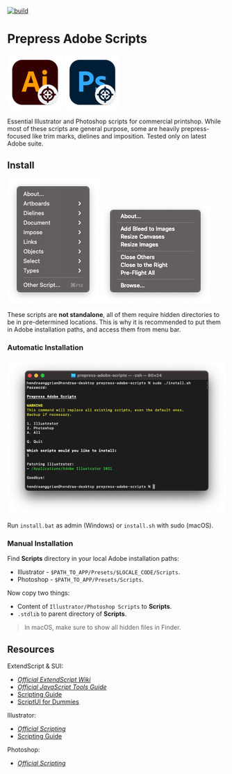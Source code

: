 [![build](https://img.shields.io/travis/com/hendraanggrian/prepress-adobe-scripts)](https://travis-ci.com/hendraanggrian/prepress-adobe-scripts)

Prepress Adobe Scripts
======================

![](images/logo_ai.png)
![](images/logo_psd.png)

Essential Illustrator and Photoshop scripts for commercial printshop. While most of these scripts are general purpose, some are heavily prepress-focused like trim marks, dielines and imposition. Tested only on latest Adobe suite.

Install
-------

![](images/menu_ai.png)
![](images/menu_psd.png)

These scripts are **not standalone**, all of them require hidden directories to be in pre-determined locations. This is why it is recommended to put them in Adobe installation paths, and access them from menu bar.

### Automatic Installation

![](images/install.png)

Run `install.bat` as admin (Windows) or `install.sh` with sudo (macOS).

### Manual Installation

Find **Scripts** directory in your local Adobe installation paths:
* Illustrator - `$PATH_TO_APP/Presets/$LOCALE_CODE/Scripts`.
* Photoshop - `$PATH_TO_APP/Presets/Scripts`.

Now copy two things:
* Content of `Illustrator/Photoshop Scripts` to **Scripts**.
* `.stdlib` to parent directory of **Scripts**.

> In macOS, make sure to show all hidden files in Finder.

Resources
---------

ExtendScript & SUI:
* [*Official ExtendScript Wiki*](https://github.com/ExtendScript/wiki/wiki)
* [*Official JavaScript Tools Guide*](https://wwwimages2.adobe.com/content/dam/acom/en/devnet/scripting/pdfs/javascript_tools_guide.pdf)
* [Scripting Guide](https://extendscript.docsforadobe.dev)
* [ScriptUI for Dummies](https://adobeindd.com/view/publications/a0207571-ff5b-4bbf-a540-07079bd21d75/92ra/publication-web-resources/pdf/scriptui-2-16-j.pdf)

Illustrator:
* [*Official Scripting*](https://www.adobe.com/devnet/illustrator/scripting.html)
* [Scripting Guide](https://ai-scripting.docsforadobe.dev)

Photoshop:
* [*Official Scripting*](https://www.adobe.com/devnet/photoshop/scripting.html)

